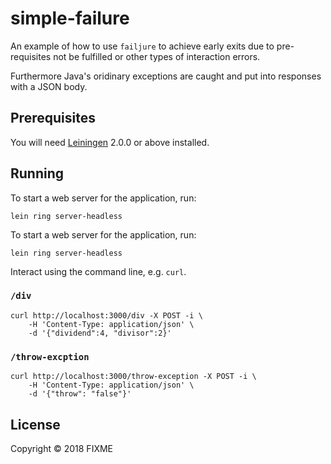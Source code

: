 # simple-failure

An example of how to use `failjure` to achieve early exits due to pre-requisites not be fulfilled or other types of interaction errors.

Furthermore Java's oridinary exceptions are caught and put into responses with a JSON body.


## Prerequisites

You will need [Leiningen](https://github.com/technomancy/leiningen) 2.0.0 or above installed.

## Running

To start a web server for the application, run:

    lein ring server-headless

To start a web server for the application, run:

    lein ring server-headless

Interact using the command line, e.g. `curl`.

### `/div`

    curl http://localhost:3000/div -X POST -i \
        -H 'Content-Type: application/json' \
        -d '{"dividend":4, "divisor":2}'
        
### `/throw-excption`

    curl http://localhost:3000/throw-exception -X POST -i \
        -H 'Content-Type: application/json' \
        -d '{"throw": "false"}'

## License

Copyright © 2018 FIXME
